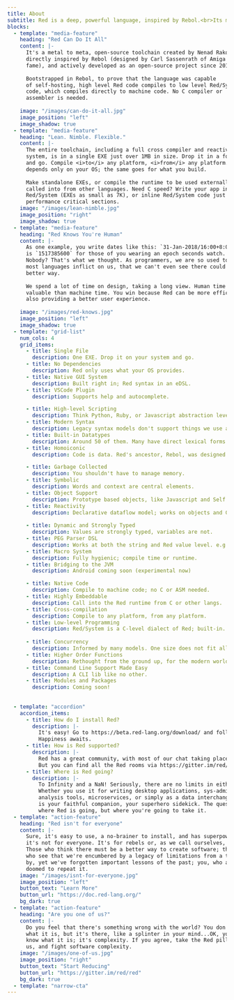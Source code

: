 ```yaml
---
title: About
subtitle: Red is a deep, powerful language, inspired by Rebol.<br>Its mission, to fight software complexity.
blocks:
  - template: "media-feature"
    heading: "Red Can Do It All"
    content: |-
      It's a metal to meta, open-source toolchain created by Nenad Rakocevic,
      directly inspired by Rebol (designed by Carl Sassenrath of Amiga OS
      fame), and actively developed as an open-source project since 2011.
      
      Bootstrapped in Rebol, to prove that the language was capable
      of self-hosting, high level Red code compiles to low level Red/System 
      code, which compiles directly to machine code. No C compiler or 
      assembler is needed.
     
    image: "/images/can-do-it-all.jpg"
    image_position: "left"
    image_shadow: true
  - template: "media-feature"
    heading: "Lean. Nimble. Flexible."
    content: |-
      The entire toolchain, including a full cross compiler and reactive GUI
      system, is in a single EXE just over 1MB in size. Drop it in a folder
      and go. Compile <i>to</i> any platform, <i>from</i> any platform. Red 
      depends only on your OS; the same goes for what you build.
      
      Make standalone EXEs, or compile the runtime to be used externally and
      called into from other languages. Need C speed? Write your app in 
      Red/System (EXEs as small as 7K), or inline Red/System code just for
      performance critical sections.
    image: "/images/lean-nimble.jpg"
    image_position: "right"
    image_shadow: true
  - template: "media-feature"
    heading: "Red Knows You're Human"
    content: |-
      As one example, you write dates like this: `31-Jan-2018/16:00+8:00`, which
      is `1517385600` for those of you wearing an epoch seconds watch. What?
      Nobody? That's what we thought. As programmers, we are so used to the pain
      most languages inflict on us, that we can't even see there could be a
      better way.
      
      We spend a lot of time on design, taking a long view. Human time is more
      valuable than machine time. You win because Red can be more efficient while
      also providing a better user experience.
      
    image: "/images/red-knows.jpg"
    image_position: "left"
    image_shadow: true
  - template: "grid-list"
    num_cols: 4
    grid_items:
      - title: Single File
        description: One EXE. Drop it on your system and go.
      - title: No Dependencies
        description: Red only uses what your OS provides.
      - title: Native GUI System
        description: Built right in; Red syntax in an eDSL.
      - title: VSCode Plugin
        description: Supports help and autocomplete.

      - title: High-level Scripting
        description: Think Python, Ruby, or Javascript abstraction level.
      - title: Modern Syntax
        description: Legacy syntax models don't support things we use all the time.
      - title: Built-in Datatypes
        description: Around 50 of them. Many have direct lexical forms. 
      - title: Homoiconic
        description: Code is data. Red's ancestor, Rebol, was designed as a messaging language. Red is great even if used only as a data interchange format.

      - title: Garbage Collected
        description: You shouldn't have to manage memory.
      - title: Symbolic
        description: Words and context are central elements. 
      - title: Object Support
        description: Prototype based objects, like Javascript and Self.
      - title: Reactivity
        description: Declarative dataflow model; works on objects and GUI elements.
        
      - title: Dynamic and Strongly Typed
        description: Values are strongly typed, variables are not.
      - title: PEG Parser DSL
        description: Works at both the string and Red value level. e.g., you can parse by datatype.
      - title: Macro System
        description: Fully hygienic; compile time or runtime.
      - title: Bridging to the JVM
        description: Android coming soon (experimental now)

      - title: Native Code
        description: Compile to machine code; no C or ASM needed.
      - title: Highly Embeddable
        description: Call into the Red runtime from C or other langs.
      - title: Cross-compilation
        description: Compile to any platform, from any platform.
      - title: Low-level Programming
        description: Red/System is a C-level dialect of Red; built-in.
        
      - title: Concurrency
        description: Informed by many models. One size does not fit all.
      - title: Higher Order Functions
        description: Rethought from the ground up, for the modern world.
      - title: Command Line Support Made Easy
        description: A CLI lib like no other.
      - title: Modules and Packages
        description: Coming soon!
        
        
  - template: "accordion"
    accordion_items:
      - title: How do I install Red?
        description: |-
          It's easy! Go to https://beta.red-lang.org/download/ and follow the instructions.
          Happiness awaits.
      - title: How is Red supported?
        description: |-
          Red has a great community, with most of our chat taking place at https://gitter.im/red/red.
          But you can find all the Red rooms via https://gitter.im/red/home.
      - title: Where is Red going?
        description: |-
          To Infinity and a NaN! Seriously, there are no limits in either direction.
          Whether you use it for writing desktop applications, sys-admin and data 
          analysis tools, microservices, or simply as a data interchange format, Red
          is your faithful companion, your superhero sidekick. The question isn't 
          where Red is going, but where you're going to take it.
  - template: "action-feature"
    heading: "Red isn't for everyone"
    content: |-
      Sure, it's easy to use, a no-brainer to install, and has superpowers, but
      it's not for everyone. It's for rebels or, as we call ourselves, Reducers.
      Those who think there must be a better way to create software; the few
      who see that we're encumbered by a legacy of limitations from a time gone
      by, yet we've forgotten important lessons of the past; you, who are not
      doomed to repeat it.
    image: "/images/isnt-for-everyone.jpg"
    image_position: "left"
    button_text: "Learn More"
    button_url: "https://doc.red-lang.org/"
    bg_dark: true
  - template: "action-feature"
    heading: "Are you one of us?"
    content: |-
      Do you feel that there's something wrong with the world? You don't know
      what it is, but it's there, like a splinter in your mind...OK, you do
      know what it is; it's complexity. If you agree, take the Red pill. Join
      us, and fight software complexity.
    image: "/images/one-of-us.jpg"
    image_position: "right"
    button_text: "Start Reducing"
    button_url: "https://gitter.im/red/red"
    bg_dark: true
  - template: "narrow-cta"
---
```

